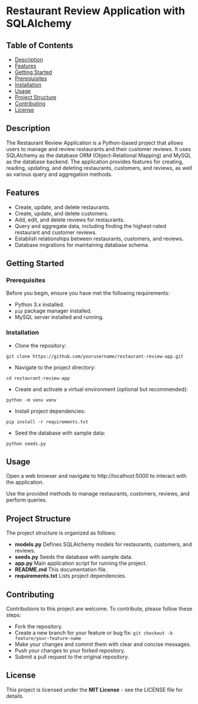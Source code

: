 # Restaurant Review Application with SQLAlchemy

## Table of Contents

- [Description](#description)
- [Features](#features)
- [Getting Started](#getting-started)
- [Prerequisites](#prerequisites)
-  [Installation](#installation)
- [Usage](#usage)
- [Project Structure](#project-structure)
- [Contributing](#contributing)
- [License](#license)

## Description

The Restaurant Review Application is a Python-based project that allows users to manage and review restaurants and their customer reviews. It uses SQLAlchemy as the database ORM (Object-Relational Mapping) and MySQL as the database backend. The application provides features for creating, reading, updating, and deleting restaurants, customers, and reviews, as well as various query and aggregation methods.

## Features

- Create, update, and delete restaurants.
- Create, update, and delete customers.
- Add, edit, and delete reviews for restaurants.
- Query and aggregate data, including finding the highest-rated restaurant and customer reviews.
- Establish relationships between restaurants, customers, and reviews.
- Database migrations for maintaining database schema.

## Getting Started

### Prerequisites

Before you begin, ensure you have met the following requirements:

- Python 3.x installed.
- `pip` package manager installed.
- MySQL server installed and running.

### Installation

- Clone the repository:
```
git clone https://github.com/yourusername/restaurant-review-app.git
```
- Navigate to the project directory:
```
cd restaurant-review-app
```
-  Create and activate a virtual environment (optional but recommended):
```
python -m venv venv
```
- Install project dependencies:
```
pip install -r requirements.txt
```
- Seed the database with sample data:
```
python seeds.py
```

## Usage

Open a web browser and navigate to http://localhost:5000 to interact with the application.

Use the provided methods to manage restaurants, customers, reviews, and perform queries.

## Project Structure
The project structure is organized as follows:

- **models.py** Defines SQLAlchemy models for restaurants, customers, and reviews.
- **seeds.py** Seeds the database with sample data.
- **app.py** Main application script for running the project.
- **README.md** This documentation file.
- **requirements.txt** Lists project dependencies.

## Contributing
Contributions to this project are welcome. To contribute, please follow these steps:

- Fork the repository.
- Create a new branch for your feature or bug fix: `git checkout -b feature/your-feature-name`
- Make your changes and commit them with clear and concise messages.
- Push your changes to your forked repository.
- Submit a pull request to the original repository.

## License
This project is licensed under the **MIT License** - see the LICENSE file for details.

